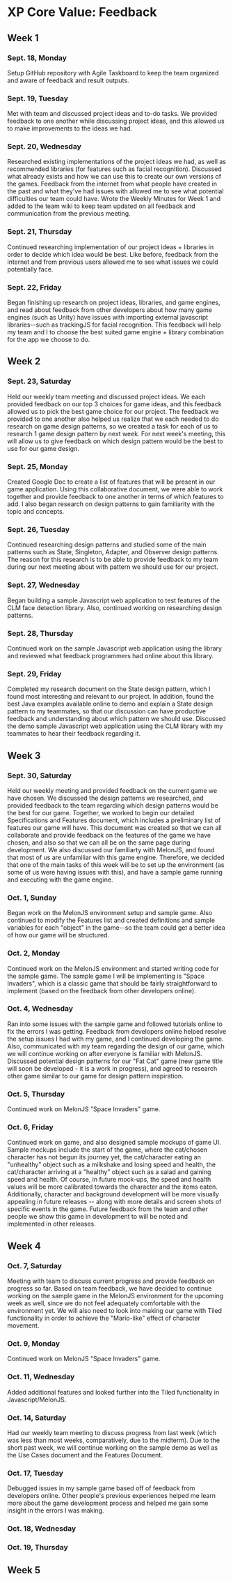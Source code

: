 # XP Core Value: Feedback
## Week 1
### Sept. 18, Monday
Setup GitHub repository with Agile Taskboard to keep the team organized and aware of feedback and result outputs.
### Sept. 19, Tuesday
Met with team and discussed project ideas and to-do tasks. We provided feedback to one another while discussing project ideas, and this allowed us to make improvements to the ideas we had.
### Sept. 20, Wednesday
Researched existing implementations of the project ideas we had, as well as recommended libraries (for features such as facial recognition). Discussed what already exists and how we can use this to create our own versions of the games. Feedback from the internet from what people have created in the past and what they've had issues with allowed me to see what potential difficulties our team could have. Wrote the Weekly Minutes for Week 1 and added to the team wiki to keep team updated on all feedback and communication from the previous meeting.
### Sept. 21, Thursday
Continued researching implementation of our project ideas + libraries in order to decide which idea would be best. Like before, feedback from the internet and from previous users allowed me to see what issues we could potentially face.
### Sept. 22, Friday
Began finishing up research on project ideas, libraries, and game engines, and read about feedback from other developers about how many game engines (such as Unity) have issues with importing external javascript libraries--such as trackingJS for facial recognition. This feedback will help my team and I to choose the best suited game engine + library combination for the app we choose to do.

## Week 2
### Sept. 23, Saturday
Held our weekly team meeting and discussed project ideas. We each provided feedback on our top 3 choices for game ideas, and this feedback allowed us to pick the best game choice for our project. The feedback we provided to one another also helped us realize that we each needed to do research on game design patterns, so we created a task for each of us to research 1 game design pattern by next week. For next week's meeting, this will allow us to give feedback on which design pattern would be the best to use for our game design.
### Sept. 25, Monday
Created Google Doc to create a list of features that will be present in our game application. Using this collaborative document, we were able to work together and provide feedback to one another in terms of which features to add. I also began research on design patterns to gain familiarity with the topic and concepts.
### Sept. 26, Tuesday
Continued researching design patterns and studied some of the main patterns such as State, Singleton, Adapter, and Observer design patterns. The reason for this research is to be able to provide feedback to my team during our next meeting about with pattern we should use for our project.
### Sept. 27, Wednesday
Began building a sample Javascript web application to test features of the CLM face detection library. Also, continued working on researching design patterns.
### Sept. 28, Thursday
Continued work on the sample Javascript web application using the library and reviewed what feedback programmers had online about this library.
### Sept. 29, Friday
Completed my research document on the State design pattern, which I found most interesting and relevant to our project. In addition, found the best Java examples available online to demo and explain a State design pattern to my teammates, so that our discussion can have productive feedback and understanding about which pattern we should use. Discussed the demo sample Javascript web application using the CLM library with my teammates to hear their feedback regarding it.

## Week 3
### Sept. 30, Saturday
Held our weekly meeting and provided feedback on the current game we have chosen. We discussed the design patterns we researched, and provided feedback to the team regarding which design patterns would be the best for our game. Together, we worked to begin our detailed Specifications and Features document, which includes a preliminary list of features our game will have. This document was created so that we can all collaborate and provide feedback on the features of the game we have chosen, and also so that we can all be on the same page during development. We also discussed our familiarty with MelonJS, and found that most of us are unfamiliar with this game engine. Therefore, we decided that one of the main tasks of this week will be to set up the environment (as some of us were having issues with this), and have a sample game running and executing with the game engine.
### Oct. 1, Sunday
Began work on the MelonJS environment setup and sample game. Also continued to modify the Features list and created definitions and sample variables for each "object" in the game--so the team could get a better idea of how our game will be structured.
### Oct. 2, Monday
Continued work on the MelonJS environment and started writing code for the sample game. The sample game I will be implementing is "Space Invaders", which is a classic game that should be fairly straightforward to implement (based on the feedback from other developers online). 
### Oct. 4, Wednesday
Ran into some issues with the sample game and followed tutorials online to fix the errors I was getting. Feedback from developers online helped resolve the setup issues I had with my game, and I continued developing the game. Also, communicated with my team regarding the design of our game, which we will continue working on after everyone is familiar with MelonJS. Discussed potential design patterns for our "Fat Cat" game (new game title will soon be developed - it is a work in progress), and agreed to research other game similar to our game for design pattern inspiration.
### Oct. 5, Thursday
Continued work on MelonJS "Space Invaders" game.
### Oct. 6, Friday
Continued work on game, and also designed sample mockups of game UI. Sample mockups include the start of the game, where the cat/chosen character has not begun its journey yet, the cat/character eating an "unhealthy" object such as a milkshake and losing speed and health, the cat/character arriving at a "healthy" object such as a salad and gaining speed and health. Of course, in future mock-ups, the speed and health values will be more calibrated towards the character and the items eaten. Additionally, character and background development will be more visually appealing in future releases -- along with more details and screen shots of specific events in the game. Future feedback from the team and other people we show this game in development to will be noted and implemented in other releases.
## Week 4
### Oct. 7, Saturday
Meeting with team to discuss current progress and provide feedback on progress so far. Based on team feedback, we have decided to continue working on the sample game in the MelonJS environment for the upcoming week as well, since we do not feel adequately comfortable with the environment yet. We will also need to look into making our game with Tiled functionality in order to achieve the "Mario-like" effect of character movement.
### Oct. 9, Monday
Continued work on MelonJS "Space Invaders" game.
### Oct. 11, Wednesday
Added additional features and looked further into the Tiled functionality in Javascript/MelonJS.
### Oct. 14, Saturday
Had our weekly team meeting to discuss progress from last week (which was less than most weeks, comparatively, due to the midterm). Due to the short past week, we will continue working on the sample demo as well as the Use Cases document and the Features Document.
### Oct. 17, Tuesday
Debugged issues in my sample game based off of feedback from developers online. Other people's previous experiences helped me learn more about the game development process and helped me gain some insight in the errors I was making.
### Oct. 18, Wednesday

### Oct. 19, Thursday
## Week 5
